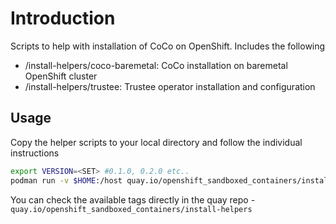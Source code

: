 # Introduction

Scripts to help with installation of CoCo on OpenShift.
Includes the following
- /install-helpers/coco-baremetal: CoCo installation on baremetal OpenShift cluster
- /install-helpers/trustee: Trustee operator installation and configuration

## Usage

Copy the helper scripts to your local directory and follow the individual
instructions

```bash
export VERSION=<SET> #0.1.0, 0.2.0 etc..
podman run -v $HOME:/host quay.io/openshift_sandboxed_containers/install-helpers:$VERSION cp -a /install-helpers /host/install-helpers
```
You can check the available tags directly in the quay repo - `quay.io/openshift_sandboxed_containers/install-helpers`
